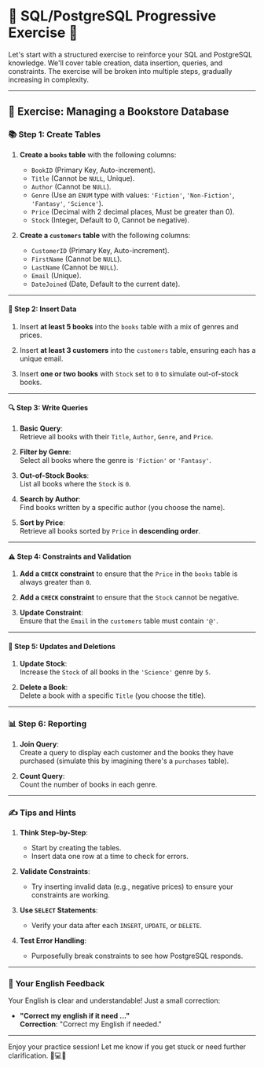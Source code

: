 # 🚀 **SQL/PostgreSQL Progressive Exercise** 🚀

Let's start with a structured exercise to reinforce your SQL and PostgreSQL knowledge. We'll cover table creation, data insertion, queries, and constraints. The exercise will be broken into multiple steps, gradually increasing in complexity.

---

## 📝 **Exercise: Managing a Bookstore Database**

### 📚 **Step 1: Create Tables**

1. **Create a `books` table** with the following columns:

   - `BookID` (Primary Key, Auto-increment).
   - `Title` (Cannot be `NULL`, Unique).
   - `Author` (Cannot be `NULL`).
   - `Genre` (Use an `ENUM` type with values: `'Fiction'`, `'Non-Fiction'`, `'Fantasy'`, `'Science'`).
   - `Price` (Decimal with 2 decimal places, Must be greater than 0).
   - `Stock` (Integer, Default to 0, Cannot be negative).

2. **Create a `customers` table** with the following columns:
   - `CustomerID` (Primary Key, Auto-increment).
   - `FirstName` (Cannot be `NULL`).
   - `LastName` (Cannot be `NULL`).
   - `Email` (Unique).
   - `DateJoined` (Date, Default to the current date).

---

#### 🛒 **Step 2: Insert Data**

1. Insert **at least 5 books** into the `books` table with a mix of genres and prices.

2. Insert **at least 3 customers** into the `customers` table, ensuring each has a unique email.

3. Insert **one or two books** with `Stock` set to `0` to simulate out-of-stock books.

---

#### 🔍 **Step 3: Write Queries**

1. **Basic Query**:  
   Retrieve all books with their `Title`, `Author`, `Genre`, and `Price`.

2. **Filter by Genre**:  
   Select all books where the genre is `'Fiction'` or `'Fantasy'`.

3. **Out-of-Stock Books**:  
   List all books where the `Stock` is `0`.

4. **Search by Author**:  
   Find books written by a specific author (you choose the name).

5. **Sort by Price**:  
   Retrieve all books sorted by `Price` in **descending order**.

---

#### ⚠️ **Step 4: Constraints and Validation**

1. **Add a `CHECK` constraint** to ensure that the `Price` in the `books` table is always greater than `0`.

2. **Add a `CHECK` constraint** to ensure that the `Stock` cannot be negative.

3. **Update Constraint**:  
   Ensure that the `Email` in the `customers` table must contain `'@'`.

---

#### 🔄 **Step 5: Updates and Deletions**

1. **Update Stock**:  
   Increase the `Stock` of all books in the `'Science'` genre by `5`.

2. **Delete a Book**:  
   Delete a book with a specific `Title` (you choose the title).

---

### 📊 **Step 6: Reporting**

1. **Join Query**:  
   Create a query to display each customer and the books they have purchased (simulate this by imagining there's a `purchases` table).

2. **Count Query**:  
   Count the number of books in each genre.

---

### ✍️ **Tips and Hints**

1. **Think Step-by-Step**:

   - Start by creating the tables.
   - Insert data one row at a time to check for errors.

2. **Validate Constraints**:

   - Try inserting invalid data (e.g., negative prices) to ensure your constraints are working.

3. **Use `SELECT` Statements**:

   - Verify your data after each `INSERT`, `UPDATE`, or `DELETE`.

4. **Test Error Handling**:
   - Purposefully break constraints to see how PostgreSQL responds.

---

### 🌟 **Your English Feedback**

Your English is clear and understandable! Just a small correction:

- **"Correct my english if it need ..."**  
  **Correction**: "Correct my English if needed."

---

Enjoy your practice session! Let me know if you get stuck or need further clarification. 🚀💻😊
